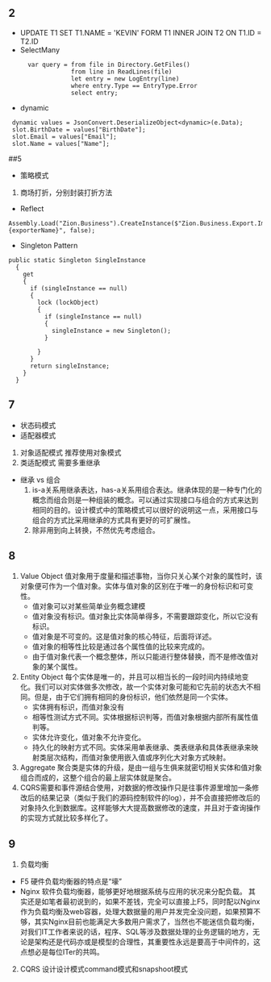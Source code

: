 ## 2
  * UPDATE T1 SET T1.NAME = 'KEVIN' FORM T1 INNER JOIN T2 ON T1.ID = T2.ID
  * SelectMany
    ```
      var query = from file in Directory.GetFiles()
                  from line in ReadLines(file)
                  let entry = new LogEntry(line)
                  where entry.Type == EntryType.Error
                  select entry;
    ```
   *  dynamic
   ```
    dynamic values = JsonConvert.DeserializeObject<dynamic>(e.Data);
    slot.BirthDate = values["BirthDate"];
    slot.Email = values["Email"];
    slot.Name = values["Name"];
   ```
##5
  * 策略模式
  1. 商场打折，分别封装打折方法
  * Reflect
  ```
  Assembly.Load("Zion.Business").CreateInstance($"Zion.Business.Export.Impl.{exporterName}", false);
  ```
  * Singleton Pattern
  ```
  public static Singleton SingleInstance
    {
      get
      {
        if (singleInstance == null)
        {
          lock (lockObject)
          {
            if (singleInstance == null)
            {
              singleInstance = new Singleton();
            }

          }
        }
        return singleInstance;
      }
    }
  ```
  
  ## 7
  * 状态码模式
  * 适配器模式
  1. 对象适配模式 推荐使用对象模式
  2. 类适配模式  需要多重继承
  * 继承 vs 组合
    1. is-a关系用继承表达，has-a关系用组合表达。继承体现的是一种专门化的概念而组合则是一种组装的概念。可以通过实现接口与组合的方式来达到相同的目的。设计模式中的策略模式可以很好的说明这一点，采用接口与组合的方式比采用继承的方式具有更好的可扩展性。
    2. 除非用到向上转换，不然优先考虑组合。
    
 ## 8
 1. Value Object 值对象用于度量和描述事物，当你只关心某个对象的属性时，该对象便可作为一个值对象。实体与值对象的区别在于唯一的身份标识和可变性。
    * 值对象可以对某些简单业务概念建模
    * 值对象没有标识。值对象比实体简单得多，不需要跟踪变化，所以它没有标识。
    * 值对象是不可变的。这是值对象的核心特征，后面将详述。
    * 值对象的相等性比较是通过各个属性值的比较来完成的。
    * 由于值对象代表一个概念整体，所以只能进行整体替换，而不是修改值对象的某个属性。
 2. Entity Object 每个实体是唯一的，并且可以相当长的一段时间内持续地变化。我们可以对实体做多次修改，故一个实体对象可能和它先前的状态大不相同。但是，由于它们拥有相同的身份标识，他们依然是同一个实体。
    * 实体拥有标识，而值对象没有
    * 相等性测试方式不同。实体根据标识判等，而值对象根据内部所有属性值判等。
    * 实体允许变化，值对象不允许变化。
    * 持久化的映射方式不同。实体采用单表继承、类表继承和具体表继承来映射类层次结构，而值对象使用嵌入值或序列化大对象方式映射。
 3. Aggregate 聚合类是实体的升级，是由一组与生俱来就密切相关实体和值对象组合而成的，这整个组合的最上层实体就是聚合。
 4. CQRS需要和事件源结合使用，对数据的修改操作只是往事件源里增加一条修改后的结果记录（类似于我们的源码控制软件的log），并不会直接把修改后的对象持久化到数据库。这样能够大大提高数据修改的速度，并且对于查询操作的实现方式就比较多样化了。
 
 ## 9
 1. 负载均衡
  * F5 硬件负载均衡器的特点是“壕”
  * Nginx 软件负载均衡器，能够更好地根据系统与应用的状况来分配负载。
  其实还是如笔者最初说到的，如果不差钱，完全可以直接上F5，同时配以Nginx作为负载均衡及web容器，处理大数据量的用户并发完全没问题，如果预算不够，其实Nginx目前也能满足大多数用户需求了，当然也不能迷信负载均衡，对我们IT工作者来说的话，程序、SQL等涉及数据处理的业务逻辑的地方，无论是架构还是代码亦或是模型的合理性，其重要性永远是要高于中间件的，这点想必是每位ITer的共鸣。

2. CQRS 设计设计模式command模式和snapshoot模式

